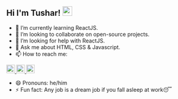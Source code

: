 ## Hi I'm Tushar! <img src="https://media.giphy.com/media/hvRJCLFzcasrR4ia7z/giphy.gif" width="25px">


<!-- **tusharkandpal/tusharkandpal** is a ✨ _special_ ✨ repository because its `README.md` (this file) appears on your GitHub profile. 

Here are some ideas to get you started: -->

<!-- - 🔭 I’m currently working on ... -->
- 🌱 I’m currently learning ReactJS.
- 👯 I’m looking to collaborate on open-source projects.
- 🤔 I’m looking for help with ReactJS.
- 💬 Ask me about HTML, CSS & Javascript.
- 📫 How to reach me:
<a href="https://twitter.com/tushar_kandpal">
  <img alt="Tushar | Twitter" width="22px" src="https://raw.githubusercontent.com/peterthehan/peterthehan/master/assets/twitter.svg" />
</a>
<a href="https://www.linkedin.com/in/tushar-kandpal/">
  <img alt="Tushar's LinkedIN" width="22px" src="https://raw.githubusercontent.com/peterthehan/peterthehan/master/assets/linkedin.svg" />
</a>
<a href="https://open.spotify.com/user/313i35wqzruzxrgt6q7drjrs5sym">
  <img alt="Tushar's Spotify" width="22px" src="https://raw.githubusercontent.com/peterthehan/peterthehan/master/assets/spotify.svg" />
</a>

- 😄 Pronouns: he/him
- ⚡ Fun fact: Any job is a dream job if you fall asleep at work😴


